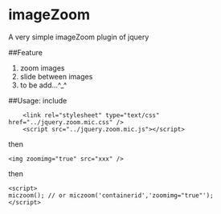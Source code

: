 # imageZoom
A very simple imageZoom plugin of jquery 

##Feature
1. zoom images
2. slide between images
3. to be add...^_^

##Usage:
include
```
    <link rel="stylesheet" type="text/css" href="../jquery.zoom.mic.css" />
    <script src="../jquery.zoom.mic.js"></script>
```
then 
```
<img zoomimg="true" src="xxx" />
```
then 
```
<script>
miczoom(); // or miczoom('containerid','zoomimg="true"');
</script>
```

